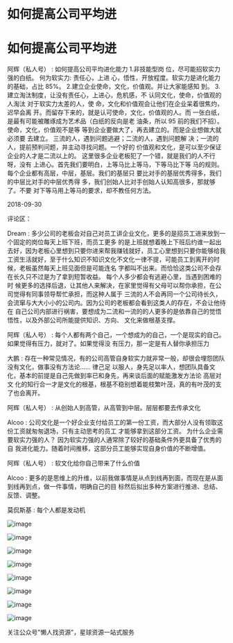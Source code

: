 # 如何提高公司平均进

# 如何提高公司平均进

阿辉（私人号） : 如何提高公司平均进化能力 1.非技能型岗 位，尽可能招软实力强的白纸。 何为软实力: 责任心，上进 心，悟性，开放程度。软实力是进化能力的基础，占比 85%。 2.建立企业使命，文化，价值观。并让大家能感知 到。 3.建立淘汰制度，让没有责任心，上进心，危机感，不 认同文化，使命，价值观的人淘汰 对于软实力太差的人，使 命，文化和价值观会让他们在企业呆着很焦灼，迟早会离 开。而留存下来的，就是认可使命，文化，价值观的人。而 一张白纸，是最有可能被雕琢成为艺术品（白纸的反向是老 油条，所以 95 前的我们不招）。 使命，文化，价值观不是等 等到企业要做大了，再去建立的。而是企业想做大就必须要 去建立。 三流的人，遇到问题逃避；二流的人，遇到问题解 决；一流的人，提前预判问题，并主动寻找问题。一个好的 价值观和文化，是可以至少保证企业的人才是二流以上的。 这里很多企业老板犯了一个错，就是我们的人不行呀，没有 上进心。首先我们要明白，上等马比上等马，下等马比下等 马的规则。每个企业都有高层，中层，基层。我们的基层只 要比对手的基层优秀得多，我们的中层比对手的中层优秀得 多，我们创始人比对手创始人认知高很多，那就够了。不要 对下等马用上等马的要求，却不教任何方法。

2018-09-30

评论区：

Dream : 多少公司的老板会对自己对员工讲企业文化，更多的是招员工进来放到一个固定的岗位每天上班下班，而员工更多 的是上班就想着晚上下班后约谁一起出去好，因为老板心里想到只要你进来帮我赚钱就好，员工心里想到只要你能够给我 工资生活就好，至于什么知识不知识文化不文化一律不提，可能员工到离开的时候，老板虽然每天上班见面但是可能连名 字都叫不出来。而恰恰这类公司不会存在长久只不过是为了拿到短暂收益。 每个人多少都会有逃避心里，当遇到困难的时 候更多的选择后退，让其他人来解决，在家里觉得有父母可以帮你承担，在公司觉得有同事领导帮忙承担，而这种人属于 三流的人不会再同一个公司待长久，会流窜与大大小小的公司内。因为公司的老板都会看到这类人的存在，不会让他待在 自己公司内部进行祸害，要想成为二流和一流的的人更多的是依靠自己的觉悟悟性，以及外部公司所能提供知识、方向、 文化来做根基支撑。

阿辉（私人号） : 每个人都有两个自己，一个想成为的自己，一个是现实的自己。如果觉得有压力，就对了。如果觉得没 有压力，那一定是有人替你承担压力

大鹏 : 存在一种常见情况，有的公司高管自身软实力就非常一般，却很会埋怨团队没有文化，做事没有方法论…… 律己足 以服人，身先足以率人，想团队具备文化，基本的前提是自己先做到率已和身先，再来谈后面的赋能激发方法论 高层对文 化的知行合一才是文化的根基，根基不稳别想着能枝繁叶茂，真的有叶茂的支了也会离开。

阿辉（私人号） : 从创始人到高管，从高管到中层。层层都要去传承文化

Alcoo : 公司文化是一个好企业支付给员工的第一份工资，而大部分人没有领取这份工资就匆匆退场，只有主动思考的员工 才能够拿到这部分工资。 为什么企业需要软实力强的人？ 因为软实力强的人通常除了较好的基础条件外更具备了优秀的自 我进化能力。随着时间推移，这部分员工能够实现自身价值的不断增值。

阿辉（私人号） : 软文化给你自己带来了什么价值

Alcoo : 更多的是思维上的升维，以前我做事情是从点到线再到面，而现在是从面到线再到点，做一件事情，明确自己的目 标然后拟出多种方案进行推进、总结、反馈、调整。

莫侃斯基 : 每个人都是发动机

![image](img/Image_092.png)

![image](img/Image_093.png)

![image](img/Image_094.png)

![image](img/Image_095.png)

![image](img/Image_096.png)

![image](img/Image_097.png)

![image](img/Image_098.png)

![image](img/Image_099.png)

关注公众号"懒人找资源"，星球资源一站式服务